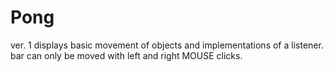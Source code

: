 # Pong
ver. 1
displays basic movement of objects and implementations of a listener.
bar can only be moved with left and right MOUSE clicks.
